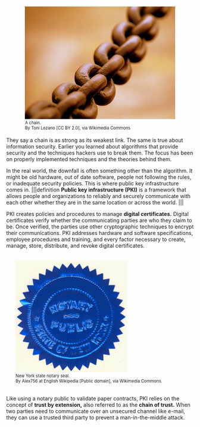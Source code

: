 
<br>
<figure class="snippetimg" style="margin: 0 auto;width:80%">
  <img src=".guides/img/Chain.jpg" alt="https://commons.wikimedia.org/wiki/File% Antique skeleton keys.">
  <figcaption style="font-size: 0.8em; text-align: left;">  A chain.
  <br>
By Toni Lozano [CC BY 2.0], via Wikimedia Commons</figcaption>
</figure>
<br>
They say a chain is as strong as its weakest link.  The same is true about information security.  Earlier you learned about algorithms that provide security and the techniques hackers use to break them. The focus has been on properly implemented techniques and the theories behind them.  

In the real world, the downfall is often something other than the algorithm. It might be old hardware, out of date software, people not following the rules, or inadequate security policies. This is where public key infrastructure comes in.
|||definition
**Public key infrastructure (PKI)** is a framework that allows people and organizations to reliably and securely communicate with each other whether they are in the same location or across the world.
|||

PKI creates policies and procedures to manage **digital certificates.** Digital  certificates verify whether the communicating parties are who they claim to be. Once verified, the parties use other cryptographic techniques to encrypt their communications. PKI addresses hardware and software specifications, employee procedures and training, and every factor necessary to create, manage, store, distribute, and revoke digital certificates. 


<br>
  <figure class="snippetimg" style="margin: 0 auto;width:90%">
  <img src=".guides/img/NYS-Notary-Seal.jpg" alt="https://commons.wikimedia.org/wiki/File:NYS-Notary-Seal.jpg">
  <figcaption style="font-size: 0.8em; text-align: left;">  New York state notary seal. <br>
By Alex756 at English Wikipedia [Public domain], via Wikimedia Commons.
</figure>
<br>

Like using a notary public to validate paper contracts, PKI relies on the concept of **trust by extension,** also referred to as the **chain of trust.** When two parties need to communicate over an unsecured channel like e-mail, they can use a trusted third party to prevent a man-in-the-middle attack. 
